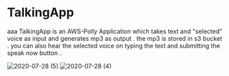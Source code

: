 # TalkingApp
aaa
TalkingApp is an AWS-Polly Application which takes text and "selected" voice as input and generates mp3 as output . the mp3 is stored in s3 bucket . you can also hear the selected voice on typing the text and submitting the speak now button .


![2020-07-28 (5)](https://user-images.githubusercontent.com/48589838/88670194-643bc580-d102-11ea-9e66-11e8529b85b9.png)
![2020-07-28 (4)](https://user-images.githubusercontent.com/48589838/88670202-656cf280-d102-11ea-9528-5a4e82839d7d.png)
